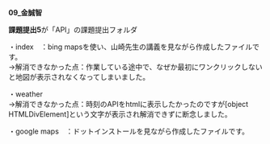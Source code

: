 **09_金誠智<br>**

**課題提出5**が「API」の課題提出フォルダ<br>

・index　：bing mapsを使い、山崎先生の講義を見ながら作成したファイルです。<br>
→解消できなかった点：作業している途中で、なぜか最初にワンクリックしないと地図が表示されなくなってしまいました。<br>

・weather　<br>
→解消できなかった点：時刻のAPIをhtmlに表示したかったのですが[object HTMLDivElement]という文字が表示され解消できずに断念しました。<br>

・google maps　：ドットインストールを見ながら作成したファイルです。
